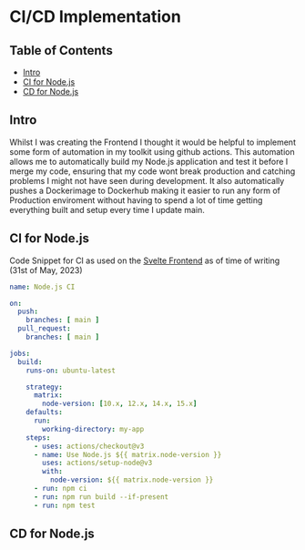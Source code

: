 # CI/CD Implementation

## Table of Contents
- [Intro](#Intro)
- [CI for Node.js](#CI-for-Node.js)
- [CD for Node.js](#CD-for-Node.js)

## Intro
Whilst I was creating the Frontend I thought it would be helpful to implement some form of automation in my toolkit using github actions. 
This automation allows me to automatically build my Node.js application and test it before I merge my code, ensuring that my code wont break production and catching problems I might not have seen during development.
It also automatically pushes a Dockerimage to Dockerhub making it easier to run any form of Production enviroment without having to spend a lot of time getting everything built and setup every time I update main.

## CI for Node.js
Code Snippet for CI as used on the [Svelte Frontend](https://github.com/TotalTactician/TOT_Frondend/tree/main) as of time of writing (31st of May, 2023)
```main.yml
name: Node.js CI

on:
  push:
    branches: [ main ]
  pull_request:
    branches: [ main ]

jobs:
  build:
    runs-on: ubuntu-latest

    strategy:
      matrix:
        node-version: [10.x, 12.x, 14.x, 15.x]
    defaults:
      run:
        working-directory: my-app
    steps:
      - uses: actions/checkout@v3
      - name: Use Node.js ${{ matrix.node-version }}
        uses: actions/setup-node@v3
        with:
          node-version: ${{ matrix.node-version }}
      - run: npm ci
      - run: npm run build --if-present
      - run: npm test
```

## CD for Node.js

